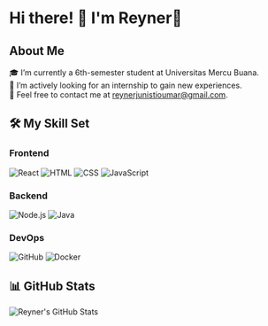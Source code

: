 # Hi there! 👋 I'm Reyner🚀

## About Me
🎓 I’m currently a 6th-semester student at Universitas Mercu Buana.  
💼 I’m actively looking for an internship to gain new experiences.  
📩 Feel free to contact me at reynerjunistioumar@gmail.com.  


## 🛠 My Skill Set

### Frontend
![React](https://img.shields.io/badge/-React-blue)
![HTML](https://img.shields.io/badge/-HTML-orange)
![CSS](https://img.shields.io/badge/-CSS-blue)
![JavaScript](https://img.shields.io/badge/-JavaScript-yellow)

### Backend
![Node.js](https://img.shields.io/badge/-Node.js-green)
![Java](https://img.shields.io/badge/-Java-blue)

### DevOps
![GitHub](https://img.shields.io/badge/-GitHub-black)
![Docker](https://img.shields.io/badge/-Docker-blue)

## 📊 GitHub Stats
![Reyner's GitHub Stats](https://github-readme-stats.vercel.app/api?username=ReynerDev&show_icons=true&theme=dark)
